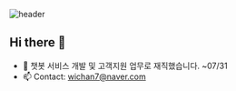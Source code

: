 ![header](https://capsule-render.vercel.app/api?type=waving&color=gradient&height=200&text=WELCOME&fontAlignY=40&fontSize=50&desc=WICHAN'S%20GIT)

## Hi there 👋
- 🔭 챗봇 서비스 개발 및 고객지원 업무로 재직했습니다. ~07/31
- 📫 Contact: wichan7@naver.com

<!--
## Tech stack

### Languages
<div>
  <img src="https://img.shields.io/badge/javascript-F7DF1E?style=for-the-badge&logo=javascript&logoColor=black">
  <img src="https://img.shields.io/badge/java-F05032?style=for-the-badge&logo=java&logoColor=white">
  <img src="https://img.shields.io/badge/csharp-239120?style=for-the-badge&logo=csharp&logoColor=white">
  <img src="https://img.shields.io/badge/html5-E34F26?style=for-the-badge&logo=html5&logoColor=white">
  <img src="https://img.shields.io/badge/css3-1572B6?style=for-the-badge&logo=css3&logoColor=white">
  <img src="https://img.shields.io/badge/pug-A86454?style=for-the-badge&logo=pug&logoColor=white">
  <img src="https://img.shields.io/badge/yaml-CB171E?style=for-the-badge&logo=yaml&logoColor=white">
  <img src="https://img.shields.io/badge/markdown-000000?style=for-the-badge&logo=markdown&logoColor=white">
</div>

### Frameworks
<div>
  <img src="https://img.shields.io/badge/docker-2496ED?style=for-the-badge&logo=docker&logoColor=white">
  <img src="https://img.shields.io/badge/kubernetes-326CE5?style=for-the-badge&logo=kubernetes&logoColor=white">
  <img src="https://img.shields.io/badge/spring-6DB33F?style=for-the-badge&logo=spring&logoColor=white">
  <img src="https://img.shields.io/badge/node_express-339933?style=for-the-badge&logo=node.js&logoColor=white">
  <img src="https://img.shields.io/badge/react-61DAFB?style=for-the-badge&logo=react&logoColor=white">
</div>

### Tools & IDE & Others
<div>
  <img src="https://img.shields.io/badge/git-F05032?style=for-the-badge&logo=git&logoColor=white">
  <img src="https://img.shields.io/badge/visual%20studio%20code-007ACC?style=for-the-badge&logo=visual%20studio%20code&logoColor=white">
  <img src="https://img.shields.io/badge/intellij%20idea-000000?style=for-the-badge&logo=intellij%20idea&logoColor=white">
  <img src="https://img.shields.io/badge/eclipse%20ide-2C2255?style=for-the-badge&logo=eclipse%20ide&logoColor=white">
  <img src="https://img.shields.io/badge/unity-ffffff?style=for-the-badge&logo=unity&logoColor=black">
  <img src="https://img.shields.io/badge/android%20studio-3DDC84?style=for-the-badge&logo=android%20studio&logoColor=white">
  <img src="https://img.shields.io/badge/xcode-147EFB?style=for-the-badge&logo=xcode&logoColor=white">
  <img src="https://img.shields.io/badge/amazon%20aws-232F3E?style=for-the-badge&logo=amazon%20aws&logoColor=white">
</div>
-->
